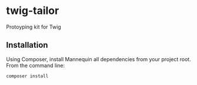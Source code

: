 # twig-tailor
Protoyping kit for Twig

## Installation
Using Composer, install Mannequin all dependencies from your project root. From the command line:

```bash
composer install
```
